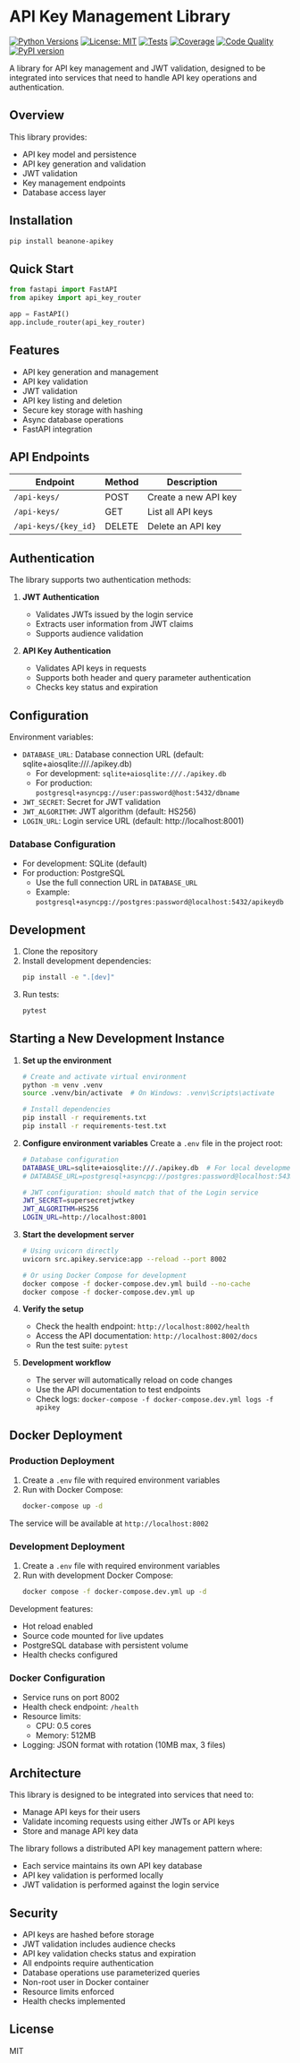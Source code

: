 # API Key Management Library

[![Python Versions](https://img.shields.io/pypi/pyversions/beanone-apikey)](https://pypi.org/project/beanone-apikey)
[![License: MIT](https://img.shields.io/badge/License-MIT-blue.svg)](LICENSE)
[![Tests](https://github.com/yourusername/apikey/actions/workflows/tests.yml/badge.svg)](https://github.com/yourusername/apikey/actions?query=workflow%3Atests)
[![Coverage](https://codecov.io/gh/yourusername/apikey/branch/main/graph/badge.svg)](https://codecov.io/gh/yourusername/apikey)
[![Code Quality](https://img.shields.io/badge/code%20style-ruff-000000)](https://github.com/astral-sh/ruff)
[![PyPI version](https://img.shields.io/pypi/v/beanone-apikey)](https://pypi.org/project/beanone-apikey)

A library for API key management and JWT validation, designed to be integrated into services that need to handle API key operations and authentication.

## Overview

This library provides:
- API key model and persistence
- API key generation and validation
- JWT validation
- Key management endpoints
- Database access layer

## Installation

```bash
pip install beanone-apikey
```

## Quick Start

```python
from fastapi import FastAPI
from apikey import api_key_router

app = FastAPI()
app.include_router(api_key_router)
```

## Features

- API key generation and management
- API key validation
- JWT validation
- API key listing and deletion
- Secure key storage with hashing
- Async database operations
- FastAPI integration

## API Endpoints

| Endpoint | Method | Description |
|----------|--------|-------------|
| `/api-keys/` | POST | Create a new API key |
| `/api-keys/` | GET | List all API keys |
| `/api-keys/{key_id}` | DELETE | Delete an API key |

## Authentication

The library supports two authentication methods:

1. **JWT Authentication**
   - Validates JWTs issued by the login service
   - Extracts user information from JWT claims
   - Supports audience validation

2. **API Key Authentication**
   - Validates API keys in requests
   - Supports both header and query parameter authentication
   - Checks key status and expiration

## Configuration

Environment variables:
- `DATABASE_URL`: Database connection URL (default: sqlite+aiosqlite:///./apikey.db)
  - For development: `sqlite+aiosqlite:///./apikey.db`
  - For production: `postgresql+asyncpg://user:password@host:5432/dbname`
- `JWT_SECRET`: Secret for JWT validation
- `JWT_ALGORITHM`: JWT algorithm (default: HS256)
- `LOGIN_URL`: Login service URL (default: http://localhost:8001)

### Database Configuration
- For development: SQLite (default)
- For production: PostgreSQL
  - Use the full connection URL in `DATABASE_URL`
  - Example: `postgresql+asyncpg://postgres:password@localhost:5432/apikeydb`

## Development

1. Clone the repository
2. Install development dependencies:
   ```bash
   pip install -e ".[dev]"
   ```
3. Run tests:
   ```bash
   pytest
   ```

## Starting a New Development Instance

1. **Set up the environment**
   ```bash
   # Create and activate virtual environment
   python -m venv .venv
   source .venv/bin/activate  # On Windows: .venv\Scripts\activate

   # Install dependencies
   pip install -r requirements.txt
   pip install -r requirements-test.txt
   ```

2. **Configure environment variables**
   Create a `.env` file in the project root:
   ```bash
   # Database configuration
   DATABASE_URL=sqlite+aiosqlite:///./apikey.db  # For local development
   # DATABASE_URL=postgresql+asyncpg://postgres:password@localhost:5433/apikeydb  # For PostgreSQL with Docker

   # JWT configuration: should match that of the Login service
   JWT_SECRET=supersecretjwtkey
   JWT_ALGORITHM=HS256
   LOGIN_URL=http://localhost:8001
   ```

3. **Start the development server**
   ```bash
   # Using uvicorn directly
   uvicorn src.apikey.service:app --reload --port 8002

   # Or using Docker Compose for development
   docker compose -f docker-compose.dev.yml build --no-cache
   docker compose -f docker-compose.dev.yml up
   ```

4. **Verify the setup**
   - Check the health endpoint: `http://localhost:8002/health`
   - Access the API documentation: `http://localhost:8002/docs`
   - Run the test suite: `pytest`

5. **Development workflow**
   - The server will automatically reload on code changes
   - Use the API documentation to test endpoints
   - Check logs: `docker-compose -f docker-compose.dev.yml logs -f apikey`

## Docker Deployment

### Production Deployment

1. Create a `.env` file with required environment variables
2. Run with Docker Compose:
   ```bash
   docker-compose up -d
   ```

The service will be available at `http://localhost:8002`

### Development Deployment

1. Create a `.env` file with required environment variables
2. Run with development Docker Compose:
   ```bash
   docker compose -f docker-compose.dev.yml up -d
   ```

Development features:
- Hot reload enabled
- Source code mounted for live updates
- PostgreSQL database with persistent volume
- Health checks configured

### Docker Configuration

- Service runs on port 8002
- Health check endpoint: `/health`
- Resource limits:
  - CPU: 0.5 cores
  - Memory: 512MB
- Logging: JSON format with rotation (10MB max, 3 files)

## Architecture

This library is designed to be integrated into services that need to:
- Manage API keys for their users
- Validate incoming requests using either JWTs or API keys
- Store and manage API key data

The library follows a distributed API key management pattern where:
- Each service maintains its own API key database
- API key validation is performed locally
- JWT validation is performed against the login service

## Security

- API keys are hashed before storage
- JWT validation includes audience checks
- API key validation checks status and expiration
- All endpoints require authentication
- Database operations use parameterized queries
- Non-root user in Docker container
- Resource limits enforced
- Health checks implemented

## License

MIT
